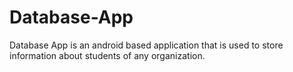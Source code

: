 # Database-App
Database App is an android based application that is used to store information about students of any  organization.
